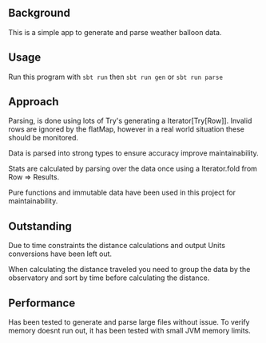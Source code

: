 Background
----------
This is a simple app to generate and parse weather balloon data.

Usage
-----
Run this program with `sbt run` then `sbt run gen` or `sbt run parse`

Approach
--------
Parsing, is done using lots of Try's generating a Iterator[Try[Row]]. Invalid rows are ignored by the flatMap, however in a real world situation these should be monitored.

Data is parsed into strong types to ensure accuracy improve maintainability.

Stats are calculated by parsing over the data once using a Iterator.fold from Row => Results.

Pure functions and immutable data have been used in this project for maintainability.

Outstanding
-----------
Due to time constraints the distance calculations and output Units conversions have been left out.

When calculating the distance traveled you need to group the data by the observatory and sort by time before calculating the distance.


Performance
-----------
Has been tested to generate and parse large files without issue. To verify memory doesnt run out, it has been tested with small JVM memory limits.